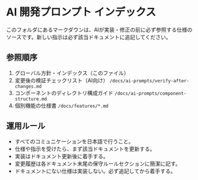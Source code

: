 # AI 開発プロンプト インデックス

このフォルダにあるマークダウンは、AIが実装・修正の前に必ず参照する仕様のソースです。新しい指示は必ず該当ドキュメントに追記してください。

## 参照順序

1. グローバル方針・インデックス（このファイル）
2. 変更後の検証チェックリスト（AI向け） `/docs/ai-prompts/verify-after-changes.md`
3. コンポーネントのディレクトリ構成ガイド `/docs/ai-prompts/component-structure.md`
4. 個別機能の仕様書 `/docs/features/*.md`

## 運用ルール

- すべてのコミュニケーションを日本語で行うこと。
- 仕様や指示を受けたら、まず該当ドキュメントを更新する。
- 実装はドキュメント更新後に着手する。
- 変更履歴は各ドキュメント末尾の保守ルールセクションに簡潔に記す。
- ドキュメントにない仕様は実装しない。必ず追記してから着手する。
